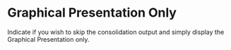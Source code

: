 # Graphical Presentation Only

Indicate if you wish to skip the consolidation output and simply display
the Graphical Presentation only.
